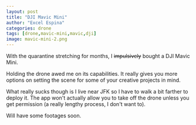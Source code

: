 ```yaml
---
layout: post
title: "DJI Mavic Mini"
author: "Excel Espina"
categories: drone
tags: [drone,mavic-mini,mavic,dji]
image: mavic-mini-2.png
---
```


With the quarantine stretching for months, I ~~impulsively~~ bought a DJI Mavic Mini.

Holding the drone awed me on its capabilities. It really gives you more options on setting the scene for some of your creative projects in mind.

What really sucks though is I live near JFK so I have to walk a bit farther to deploy it. The app won't actually allow you to take off the drone unless you get permission (a really lengthy process, I don't want to).

Will have some footages soon.
